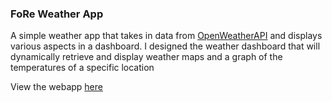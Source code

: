 ### FoRe Weather App


A simple weather app that takes in data from [OpenWeatherAPI](https://openweathermap.org/) and displays various aspects in a dashboard.
I designed the weather dashboard that will dynamically retrieve and display weather maps and a graph of the temperatures of a specific location

View the webapp [here](https://foreweatherapp.herokuapp.com/)

